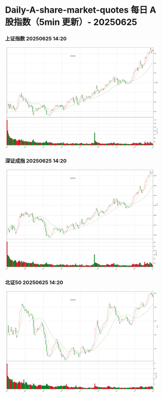 
# Daily-A-share-market-quotes 每日 A 股指数（5min 更新）- 20250625

### 上证指数 20250625 14:20
![](./fig/2025/6/20250625-sh000001.png)

### 深证成指 20250625 14:20
![](./fig/2025/6/20250625-sz399001.png)

### 北证50 20250625 14:20
![](./fig/2025/6/20250625-bj899050.png)
